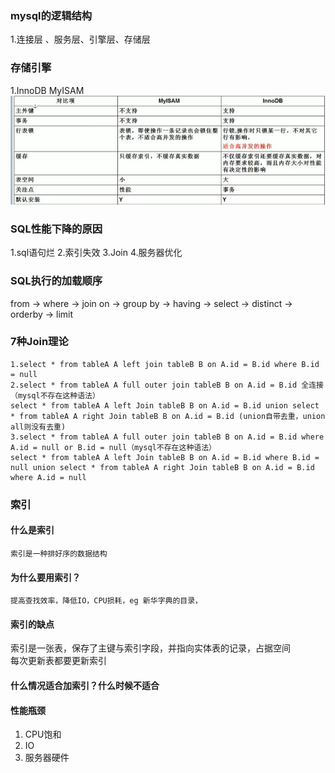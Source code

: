 ### mysql的逻辑结构
1.连接层 、服务层、引擎层、存储层
### 存储引擎
1.InnoDB MyISAM  
![Image text](./Pic/m1-1.png)

### SQL性能下降的原因
1.sql语句烂
2.索引失效
3.Join
4.服务器优化
### SQL执行的加载顺序
from -> where -> join on -> group by -> having -> select -> distinct -> orderby -> limit
### 7种Join理论
```
1.select * from tableA A left join tableB B on A.id = B.id where B.id = null
2.select * from tableA A full outer join tableB B on A.id = B.id 全连接（mysql不存在这种语法）
select * from tableA A left Join tableB B on A.id = B.id union select * from tableA A right Join tableB B on A.id = B.id (union自带去重，union all则没有去重)
3.select * from tableA A full outer join tableB B on A.id = B.id where A.id = null or B.id = null（mysql不存在这种语法）
select * from tableA A left Join tableB B on A.id = B.id where B.id = null union select * from tableA A right Join tableB B on A.id = B.id where A.id = null
```
### 索引
#### 什么是索引
```
索引是一种排好序的数据结构

```
#### 为什么要用索引？
```
提高查找效率，降低IO，CPU损耗，eg 新华字典的目录，
```
#### 索引的缺点
索引是一张表，保存了主键与索引字段，并指向实体表的记录，占据空间  
每次更新表都要更新索引
#### 什么情况适合加索引？什么时候不适合
#### 性能瓶颈
1. CPU饱和
2. IO 
3. 服务器硬件
